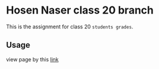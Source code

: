 # Hosen Naser class 20 branch <br>

This is the assignment for class 20 `students grades`.

## Usage
view page by this [link](https://fullstack-alfanar.github.io/hosen-n-hw/)

